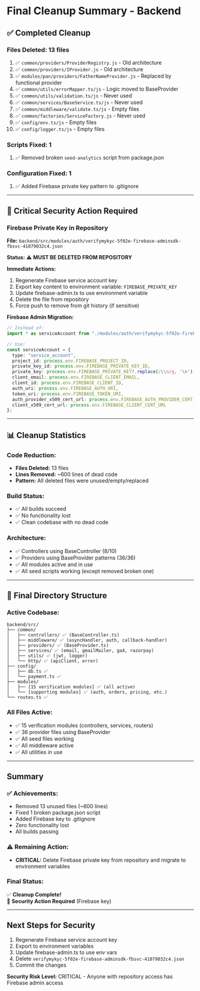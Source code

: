 # Final Cleanup Summary - Backend

## ✅ Completed Cleanup

### Files Deleted: 13 files
1. ✅ `common/providers/ProviderRegistry.js` - Old architecture
2. ✅ `common/providers/IProvider.js` - Old architecture  
3. ✅ `modules/pan/providers/FatherNameProvider.js` - Replaced by functional provider
4. ✅ `common/utils/errorMapper.ts/js` - Logic moved to BaseProvider
5. ✅ `common/utils/validation.ts/js` - Never used
6. ✅ `common/services/BaseService.ts/js` - Never used
7. ✅ `common/middleware/validate.ts/js` - Empty files
8. ✅ `common/factories/ServiceFactory.js` - Never used
9. ✅ `config/env.ts/js` - Empty files
10. ✅ `config/logger.ts/js` - Empty files

### Scripts Fixed: 1
1. ✅ Removed broken `seed-analytics` script from package.json

### Configuration Fixed: 1
1. ✅ Added Firebase private key pattern to .gitignore

---

## 🚨 Critical Security Action Required

### Firebase Private Key in Repository
**File:** `backend/src/modules/auth/verifymykyc-5f02e-firebase-adminsdk-fbsvc-41079032c4.json`

**Status:** ⚠️ **MUST BE DELETED FROM REPOSITORY**

**Immediate Actions:**
1. Regenerate Firebase service account key
2. Export key content to environment variable: `FIREBASE_PRIVATE_KEY`
3. Update firebase-admin.ts to use environment variable
4. Delete the file from repository
5. Force push to remove from git history (if sensitive)

**Firebase Admin Migration:**
```typescript
// Instead of:
import * as serviceAccount from "./modules/auth/verifymykyc-5f02e-firebase-adminsdk-fbsvc-41079032c4.json";

// Use:
const serviceAccount = {
  type: "service_account",
  project_id: process.env.FIREBASE_PROJECT_ID,
  private_key_id: process.env.FIREBASE_PRIVATE_KEY_ID,
  private_key: process.env.FIREBASE_PRIVATE_KEY?.replace(/\\n/g, '\n'),
  client_email: process.env.FIREBASE_CLIENT_EMAIL,
  client_id: process.env.FIREBASE_CLIENT_ID,
  auth_uri: process.env.FIREBASE_AUTH_URI,
  token_uri: process.env.FIREBASE_TOKEN_URI,
  auth_provider_x509_cert_url: process.env.FIREBASE_AUTH_PROVIDER_CERT_URL,
  client_x509_cert_url: process.env.FIREBASE_CLIENT_CERT_URL
};
```

---

## 📊 Cleanup Statistics

### Code Reduction:
- **Files Deleted:** 13 files
- **Lines Removed:** ~600 lines of dead code
- **Pattern:** All deleted files were unused/empty/replaced

### Build Status:
- ✅ All builds succeed
- ✅ No functionality lost
- ✅ Clean codebase with no dead code

### Architecture:
- ✅ Controllers using BaseController (8/10)
- ✅ Providers using BaseProvider patterns (36/36)
- ✅ All modules active and in use
- ✅ All seed scripts working (except removed broken one)

---

## 📁 Final Directory Structure

### Active Codebase:
```
backend/src/
├── common/
│   ├── controllers/ ✅ (BaseController.ts)
│   ├── middleware/ ✅ (asyncHandler, auth, callback-handler)
│   ├── providers/ ✅ (BaseProvider.ts)
│   ├── services/ ✅ (email, gmailMailer, ga4, razorpay)
│   ├── utils/ ✅ (jwt, logger)
│   └── http/ ✅ (apiClient, error)
├── config/
│   ├── db.ts ✅
│   └── payment.ts ✅
├── modules/
│   ├── [15 verification modules] ✅ (all active)
│   └── [supporting modules] ✅ (auth, orders, pricing, etc.)
└── routes.ts ✅
```

### All Files Active:
- ✅ 15 verification modules (controllers, services, routers)
- ✅ 36 provider files using BaseProvider
- ✅ All seed files working
- ✅ All middleware active
- ✅ All utilities in use

---

## Summary

### ✅ Achievements:
- Removed 13 unused files (~600 lines)
- Fixed 1 broken package.json script
- Added Firebase key to .gitignore
- Zero functionality lost
- All builds passing

### ⚠️ Remaining Action:
- **CRITICAL:** Delete Firebase private key from repository and migrate to environment variables

### Final Status:
✅ **Cleanup Complete!**  
🚨 **Security Action Required** (Firebase key)

---

## Next Steps for Security

1. Regenerate Firebase service account key
2. Export to environment variables
3. Update firebase-admin.ts to use env vars
4. Delete `verifymykyc-5f02e-firebase-adminsdk-fbsvc-41079032c4.json`
5. Commit the changes

**Security Risk Level:** CRITICAL - Anyone with repository access has Firebase admin access

